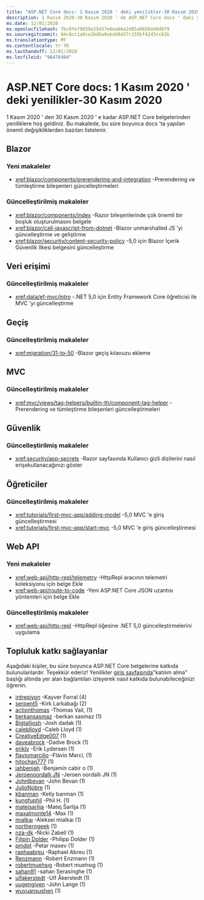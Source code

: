 ```yaml
---
title: "ASP.NET Core docs: 1 Kasım 2020 ' deki yenilikler-30 Kasım 2020"
description: 1 Kasım 2020-30 Kasım 2020 ' de ASP.NET Core docs ' daki yenilikler.
ms.date: 12/01/2020
ms.openlocfilehash: 7bc8fe79039e29437e6ea66a2d85a0650a50d079
ms.sourcegitcommit: 94c8cc1a8ce2bdba0ebdd9d37c155bf42d3cc62b
ms.translationtype: MT
ms.contentlocale: tr-TR
ms.lasthandoff: 12/01/2020
ms.locfileid: "96476404"
---
```

# <a name="aspnet-core-docs-whats-new-for-november-1-2020---november-30-2020"></a>ASP.NET Core docs: 1 Kasım 2020 ' deki yenilikler-30 Kasım 2020

1 Kasım 2020 ' den 30 Kasım 2020 ' e kadar ASP.NET Core belgelerinden yeniliklere hoş geldiniz. Bu makalede, bu süre boyunca docs 'ta yapılan önemli değişikliklerden bazıları listelenir.

## <a name="blazor"></a>Blazor

### <a name="new-articles"></a>Yeni makaleler

- <xref:blazor/components/prerendering-and-integration> -Prerendering ve tümleştirme bileşenleri güncelleştirmeleri

### <a name="updated-articles"></a>Güncelleştirilmiş makaleler

- <xref:blazor/components/index> -Razor bileşenlerinde çok önemli bir boşluk oluşturulmasını belgele
- <xref:blazor/call-javascript-from-dotnet> -Blazor unmarshalled JS 'yi güncelleştirme ve geliştirme
- <xref:blazor/security/content-security-policy> -5,0 için Blazor Içerik Güvenlik Ilkesi belgesini güncelleştirme

## <a name="data-access"></a>Veri erişimi

### <a name="updated-articles"></a>Güncelleştirilmiş makaleler

- <xref:data/ef-mvc/intro> -.NET 5,0 için Entity Framework Core öğreticisi ile MVC 'yi güncelleştirme

## <a name="migration"></a>Geçiş

### <a name="updated-articles"></a>Güncelleştirilmiş makaleler

- <xref:migration/31-to-50> -Blazor geçiş kılavuzu ekleme

## <a name="mvc"></a>MVC

### <a name="updated-articles"></a>Güncelleştirilmiş makaleler

- <xref:mvc/views/tag-helpers/builtin-th/component-tag-helper> -Prerendering ve tümleştirme bileşenleri güncelleştirmeleri

## <a name="security"></a>Güvenlik

### <a name="updated-articles"></a>Güncelleştirilmiş makaleler

- <xref:security/app-secrets> -Razor sayfasında Kullanıcı gizli dizilerini nasıl erişekullanacağınızı göster

## <a name="tutorials"></a>Öğreticiler

### <a name="updated-articles"></a>Güncelleştirilmiş makaleler

- <xref:tutorials/first-mvc-app/adding-model> -5,0 MVC 'e giriş güncelleştirmesi
- <xref:tutorials/first-mvc-app/start-mvc> -5,0 MVC 'e giriş güncelleştirmesi

## <a name="web-api"></a>Web API

### <a name="new-articles"></a>Yeni makaleler

- <xref:web-api/http-repl/telemetry> -HttpRepl aracının telemetri koleksiyonu için belge Ekle
- <xref:web-api/route-to-code> -Yeni ASP.NET Core JSON uzantısı yöntemleri için belge Ekle

### <a name="updated-articles"></a>Güncelleştirilmiş makaleler

- <xref:web-api/http-repl> -HttpRepl öğesine .NET 5,0 güncelleştirmelerini uygulama

## <a name="community-contributors"></a>Topluluk katkı sağlayanlar

Aşağıdaki kişiler, bu süre boyunca ASP.NET Core belgelerine katkıda bulunulanlardır. Teşekkür ederiz! Yenilikler [giriş sayfasında](index.yml)"katılım alma" başlığı altında yer alan bağlantıları izleyerek nasıl katkıda bulunabileceğinizi öğrenin.

- [intrepiyon](https://github.com/intrepion) -Kayver Forral (4)
- [serpent5](https://github.com/serpent5) -Kirk Larkabağı (2)
- [actionthomas](https://github.com/actionthomas) -Thomas Vail, (1)
- [berkansasmaz](https://github.com/berkansasmaz) -berkan sasmaz (1)
- [Bigtalljosh](https://github.com/Bigtalljosh) -Josh dadak (1)
- [caleblloyd](https://github.com/caleblloyd) -Caleb Lloyd (1)
- [CreativeEdge007](https://github.com/CreativeEdge007) (1)
- [daveabrock](https://github.com/daveabrock) -Dadve Brock (1)
- [erikly](https://github.com/erikly) -Erik Lydersen (1)
- [flaviomarcilio](https://github.com/flaviomarcilio) -Flávio Marcí, (1)
- [hitochan777](https://github.com/hitochan777) (1)
- [jahbenjah](https://github.com/jahbenjah) -Benjamín cabir o (1)
- [Jeroenoordallı JN](https://github.com/JeroenOortwijn) -Jeroen oordallı JN (1)
- [Johnlbevan](https://github.com/JohnLBevan) -John Bevan (1)
- [JulioNobre](https://github.com/JulioNobre) (1)
- [kbanman](https://github.com/kbanman) -Kelly banman (1)
- [kungfuphil](https://github.com/kungfuphil) -Phil H. (1)
- [matejsarlija](https://github.com/matejsarlija) -Matej Šarlija (1)
- [maxalmonte14](https://github.com/maxalmonte14) -Max (1)
- [mıalkaı](https://github.com/mialkin) -Aleksei mialkaı (1)
- [northerngeek](https://github.com/northerngeek) (1)
- [nza-dk](https://github.com/nza-dk) -Nicki Zabell (1)
- [Filipin Dolder](https://github.com/philippdolder) -Philipp Dolder (1)
- [pmdot](https://github.com/pmdot) -Petar masev (1)
- [raphaabreu](https://github.com/raphaabreu) -Raphael Abreu (1)
- [Renzmann](https://github.com/renzmann) -Robert Enzmann (1)
- [robertmuehsıg](https://github.com/robertmuehsig) -Robert muehsıg (1)
- [sahan91](https://github.com/sahan91) -sahan Serasinghe (1)
- [ulfakerstedt](https://github.com/ulfakerstedt) -Ulf Åkerstedt (1)
- [uugengiven](https://github.com/uugengiven) -John Lange (1)
- [wuyuansushen](https://github.com/wuyuansushen) (1)
